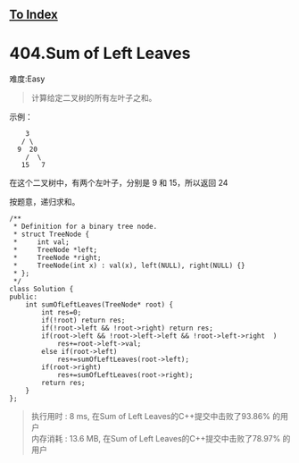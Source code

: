 [To Index](/index.md)
---
# 404.Sum of Left Leaves
难度:Easy
> 计算给定二叉树的所有左叶子之和。

示例：
```
    3
   / \
  9  20
    /  \
   15   7
```

在这个二叉树中，有两个左叶子，分别是 9 和 15，所以返回 24  


按题意，递归求和。  

```
/**
 * Definition for a binary tree node.
 * struct TreeNode {
 *     int val;
 *     TreeNode *left;
 *     TreeNode *right;
 *     TreeNode(int x) : val(x), left(NULL), right(NULL) {}
 * };
 */
class Solution {
public:
    int sumOfLeftLeaves(TreeNode* root) {
        int res=0;
        if(!root) return res;
        if(!root->left && !root->right) return res;
        if(root->left && !root->left->left && !root->left->right  ) 
            res+=root->left->val;
        else if(root->left)
            res+=sumOfLeftLeaves(root->left);
        if(root->right)
            res+=sumOfLeftLeaves(root->right);
        return res;
    }
};
```

> 执行用时 : 8 ms, 在Sum of Left Leaves的C++提交中击败了93.86% 的用户  
内存消耗 : 13.6 MB, 在Sum of Left Leaves的C++提交中击败了78.97% 的用户
